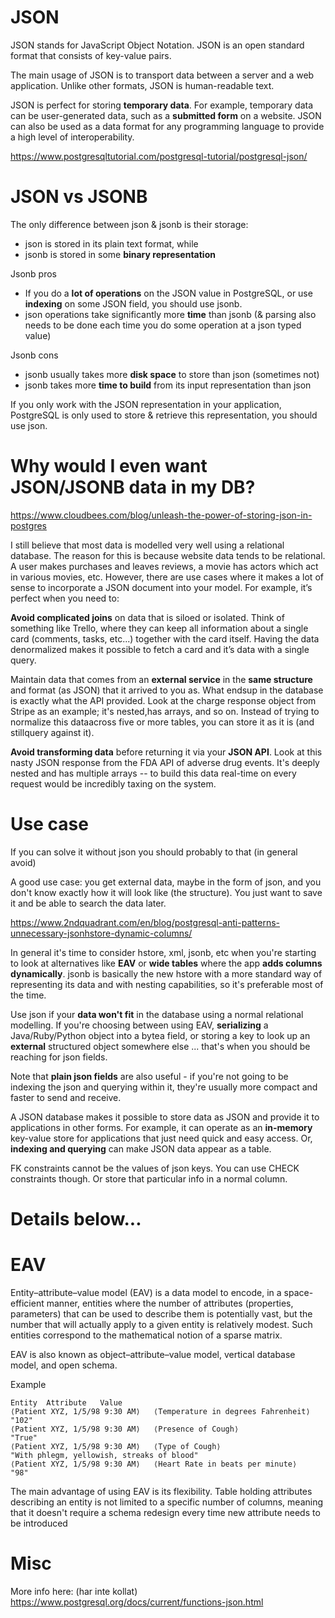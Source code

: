 # JSON

JSON stands for JavaScript Object Notation. JSON is an open standard format that consists of key-value pairs.

The main usage of JSON is to transport data between a server and a web application. Unlike other formats, JSON is human-readable text.

JSON is perfect for storing **temporary data**. For example, temporary data can be user-generated data, such as a **submitted form** on a website. JSON can also be used as a data format for any programming language to provide a high level of interoperability.

https://www.postgresqltutorial.com/postgresql-tutorial/postgresql-json/


# JSON vs JSONB

The only difference between json & jsonb is their storage:

- json is stored in its plain text format, while
- jsonb is stored in some **binary representation**

Jsonb pros
- If you do a **lot of operations** on the JSON value in PostgreSQL, or use **indexing** on some JSON field, you should use jsonb.
- json operations take significantly more **time** than jsonb (& parsing also needs to be done each time you do some operation at a json typed value)

Jsonb cons
- jsonb usually takes more **disk space** to store than json (sometimes not)
- jsonb takes more **time to build** from its input representation than json

If you only work with the JSON representation in your application, PostgreSQL is only used to store & retrieve this representation, you should use json.

# Why would I even want JSON/JSONB data in my DB?

https://www.cloudbees.com/blog/unleash-the-power-of-storing-json-in-postgres

I still believe that most data is modelled very well using a relational database. The reason for this is because website data tends to be relational. A user makes purchases and leaves reviews, a movie has actors which act in various movies, etc. However, there are use cases where it makes a lot of sense to incorporate a JSON document into your model. For example, it’s perfect when you need to:

**Avoid complicated joins** on data that is siloed or isolated. Think of something like Trello, where they can keep all information about a single card (comments, tasks, etc...) together with the card itself. Having the data denormalized makes it possible to fetch a card and it’s data with a single query.

Maintain data that comes from an **external service** in the **same structure**  and format (as JSON) that it arrived to you as. What endsup in the database is exactly what the API provided. Look at the charge response object from Stripe as an example; it's nested,has arrays, and so on. Instead of trying to normalize this dataacross five or more tables, you can store it as it is (and stillquery against it).

**Avoid transforming data** before returning it via your **JSON API**. Look at this nasty JSON response from the FDA API of adverse drug events. It's deeply nested and has multiple arrays -- to build this data real-time on every request would be incredibly taxing on the system.

# Use case

If you can solve it without json you should probably to that (in general avoid)

A good use case: you get external data, maybe in the form of json, and you don't know exactly how it will look like (the structure). You just want to save it and be able to search the data later.

https://www.2ndquadrant.com/en/blog/postgresql-anti-patterns-unnecessary-jsonhstore-dynamic-columns/

In general it's time to consider hstore, xml, jsonb, etc when you're starting to look at alternatives like **EAV** or **wide tables** where the app **adds columns dynamically**. jsonb is basically the new hstore with a more standard way of representing its data and with nesting capabilities, so it's preferable most of the time.

Use json if your **data won't fit** in the database using a normal relational modelling. If you're choosing between using EAV, **serializing** a Java/Ruby/Python object into a bytea field, or storing a key to look up an **external** structured object somewhere else ... that's when you should be reaching for json fields.

Note that **plain json fields** are also useful - if you're not going to be indexing the json and querying within it, they're usually more compact and faster to send and receive.

A JSON database makes it possible to store data as JSON and provide it to applications in other forms. For example, it can operate as an **in-memory** key-value store for applications that just need quick and easy access. Or, **indexing and querying** can make JSON data appear as a table.

FK constraints cannot be the values of json keys. You can use CHECK constraints though. Or store that particular info in a normal column. 

# Details below...

# EAV

Entity–attribute–value model (EAV) is a data model to encode, in a space-efficient manner, entities where the number of attributes (properties, parameters) that can be used to describe them is potentially vast, but the number that will actually apply to a given entity is relatively modest. Such entities correspond to the mathematical notion of a sparse matrix.

EAV is also known as object–attribute–value model, vertical database model, and open schema.

Example

    Entity	Attribute	Value
    ⟨Patient XYZ, 1/5/98 9:30 AM⟩	⟨Temperature in degrees Fahrenheit⟩	    "102"
    ⟨Patient XYZ, 1/5/98 9:30 AM⟩	⟨Presence of Cough⟩	                    "True"
    ⟨Patient XYZ, 1/5/98 9:30 AM⟩	⟨Type of Cough⟩	                        "With phlegm, yellowish, streaks of blood"
    ⟨Patient XYZ, 1/5/98 9:30 AM⟩	⟨Heart Rate in beats per minute⟩	    "98"

The main advantage of using EAV is its flexibility. Table holding attributes describing an entity is not limited to a specific number of columns, meaning that it doesn't require a schema redesign every time new attribute needs to be introduced


# Misc

More info here: (har inte kollat)
https://www.postgresql.org/docs/current/functions-json.html